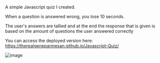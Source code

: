 A simple Javascript quiz I created. 

When a question is answered wrong, you lose 10 seconds. 

The user's answers are tallied and at the end the response that is given is based on the amount of questions the user answered correctly 

You can access the deployed version here: https://therealgeneparmesan.github.io/Javascript-Quiz/

![image](https://github.com/TheRealGeneParmesan/Javascript-Quiz/assets/119083185/0352e632-d2f0-429b-b987-87c5cda252f9)




